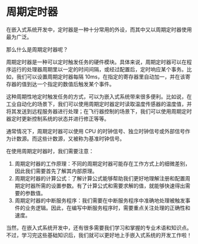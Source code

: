 # 周期定时器

在嵌入式系统开发中，定时器是一种十分常用的外设，而其中又以周期定时器使用最为广泛。

那么什么是周期定时器呢？

周期定时器是一种可以定时触发任务的硬件模块。具体来说，周期定时器可以在程序运行的处理器周期里以一定的时间间隔，或经过配置后，定时响应某个事务。比如，我们可以设置周期定时器每隔 10ms，在指定的寄存器里自动加一，并在该寄存器的值到达一个指定的数值后触发某个事件。

这种周期性地定时触发任务的方式，可以为嵌入式系统带来很多便利。比如说，在工业自动化的场景下，我们可以使用周期定时器定时读取温度传感器的温度值，并将其发送到远程服务器进行处理；在飞行器控制的场景下，我们可以使用周期定时器定时更新控制系统的状态并进行修正等等。

通常情况下，周期定时器可以使用 CPU 的时钟信号、独立时钟信号或外部信号作为计数源。而这些计数源，又被称为基准时钟信号。

在使用周期定时器时，我们需要注意：
1. 周期定时器的工作原理：不同的周期定时器可能存在工作方式上的细微差别，因此我们需要首先了解其内部原理。
2. 周期定时器的计算公式：了解计算公式能够帮助我们更好地理解注册和配置周期定时器所需的设置参数。有了计算公式和需要求解的值，就能够快速得出需要的参数值。
3. 周期定时器的中断服务程序：我们需要在中断服务程序中准确地处理被触发事件的业务逻辑。因此，在编写中断服务程序时，需要重点关注处理的正确性和速度。

当然，在嵌入式系统开发中，还有很多需要我们学习和掌握的专业术语和知识点。不过，学习完这些基础知识后，我们就可以更好地上手嵌入式系统的开发工作啦！